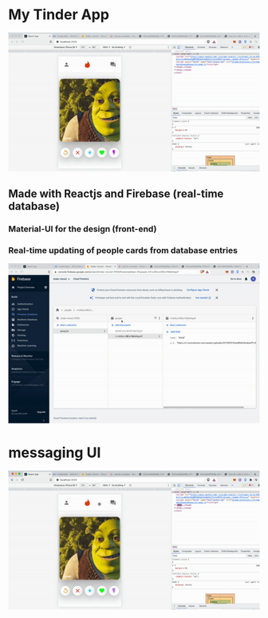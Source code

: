 


# My Tinder App
<img src="tindereclonegif1.gif" />

## Made with Reactjs and Firebase (real-time database)
### Material-UI for the design (front-end)
### Real-time updating of people cards from database entries 
<img src="gif22.gif" />




# messaging UI
<img src="new.gif" />


